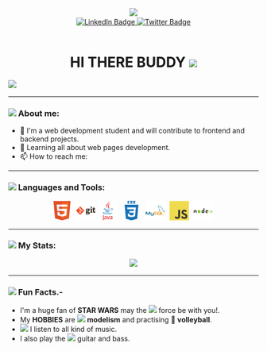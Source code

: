 <div id="header" align="center">
  <img src="https://media1.giphy.com/media/f6hnhHkks8bk4jwjh3/giphy.gif" width="200"/>
</div>

<div id="badges" align="center">
  <a href="https://www.linkedin.com/in/guillermo-sicilia-hern%C3%A1ndez-95861523b/">
    <img src="https://img.shields.io/badge/LinkedIn-blue?style=for-the-badge&logo=linkedin&logoColor=white" alt="LinkedIn Badge"/>
  </a>
  <a href="https://twitter.com/GuillermoSHdez">
    <img src="https://img.shields.io/badge/Twitter-blue?style=for-the-badge&logo=twitter&logoColor=white" alt="Twitter Badge"/>
  </a>
</div>

<div align="center">
  <img src="https://komarev.com/ghpvc/?username=GuillermoSH&style=flat-square&color=blue" alt=""/>
</div>

<h1 align="center">
  HI THERE BUDDY
  <img src="https://media.giphy.com/media/VXTVOXs66A6GANzKLd/giphy.gif" width="30px"/>
</h1>

<div>
  <img src="https://i.imgur.com/1ObLwJN.png"/>
</div>

---

<h3>
  <img src="https://media.giphy.com/media/cmCEsJZHYBPels360q/giphy.gif" width="25px"/>
  About me:
</h3>

- :rocket: I'm a web development student and will contribute to frontend and backend projects.
- 🌱 Learning all about web pages development.
- :mailbox: How to reach me: 

---

<h3>
  <img src="https://media.giphy.com/media/jSKBmKkvo2dPQQtsR1/giphy.gif" width="35px"/>
  Languages and Tools:
</h3>

<div align="center">
  <img src="https://github.com/devicons/devicon/blob/master/icons/html5/html5-original.svg" title="HTML5" alt="HTML" width="40" height="40"/>&nbsp;
  <img src="https://github.com/devicons/devicon/blob/master/icons/git/git-original-wordmark.svg" title="Git" **alt="Git" width="40" height="40"/>
  <img src="https://github.com/devicons/devicon/blob/master/icons/java/java-original-wordmark.svg" title="Java" alt="Java" width="40" height="40"/>&nbsp;
  <img src="https://github.com/devicons/devicon/blob/master/icons/css3/css3-plain-wordmark.svg"  title="CSS3" alt="CSS" width="40" height="40"/>&nbsp;
  <img src="https://github.com/devicons/devicon/blob/master/icons/mysql/mysql-original-wordmark.svg" title="MySQL"  alt="MySQL" width="40" height="40"/>&nbsp;
  <img src="https://github.com/devicons/devicon/blob/master/icons/javascript/javascript-original.svg" title="JavaScript" alt="JavaScript" width="40" height="40"/>&nbsp;
  <img src="https://github.com/devicons/devicon/blob/master/icons/nodejs/nodejs-original-wordmark.svg" title="NodeJS" alt="NodeJS" width="40" height="40"/>&nbsp;
</div>

---

<h3>
  <img src="https://media.giphy.com/media/WKVayVkGMJkFPQxm1W/giphy.gif" width="20px"/>
  My Stats:
</h3>

<div align="center">
    <img src="https://github-readme-stats.vercel.app/api?username=GuillermoSH&show_icons=true&theme=codeSTACKr">
</div>

---

<h3>
  <img src="https://media.giphy.com/media/4P1QjvE3hsUD30AK89/giphy.gif" width="35px"/>
  Fun Facts.-
</h3>

- I'm a huge fan of **STAR WARS** may the <img src="https://media.giphy.com/media/4zS4PtMzotQv1jO2ZH/giphy.gif" width="20px"/> force be with you!.
- My **HOBBIES** are <img src="https://media.giphy.com/media/23Yw8qVpXEcRWEEYXS/giphy.gif" width="30px"/> **modelism** and practising 🏐 **volleyball**.
- <img src="https://media.giphy.com/media/kC8QA2OYWOADK0e1Uk/giphy.gif" width="20px"/> I listen to all kind of music.
- I also play the <img src="https://media.giphy.com/media/hOcR8vurB5s8dBFqgf/giphy.gif" width="20px"/> guitar and bass.
